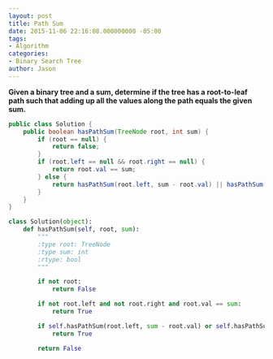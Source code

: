 ```yaml
---
layout: post
title: Path Sum
date: 2015-11-06 22:16:08.000000000 -05:00
tags:
- Algorithm
categories:
- Binary Search Tree
author: Jason
---
```

**Given a binary tree and a sum, determine if the tree has a root-to-leaf path such that adding up all the values along the path equals the given sum.**


``` java
public class Solution {
    public boolean hasPathSum(TreeNode root, int sum) {
        if (root == null) {
            return false;
        }
        if (root.left == null && root.right == null) {
            return root.val == sum;
        } else {
            return hasPathSum(root.left, sum - root.val) || hasPathSum(root.right, sum - root.val);
        }
    }
}
```

``` python
class Solution(object):
    def hasPathSum(self, root, sum):
        """
        :type root: TreeNode
        :type sum: int
        :rtype: bool
        """

        if not root:
            return False

        if not root.left and not root.right and root.val == sum:
            return True

        if self.hasPathSum(root.left, sum - root.val) or self.hasPathSum(root.right, sum - root.val):
            return True

        return False
```
